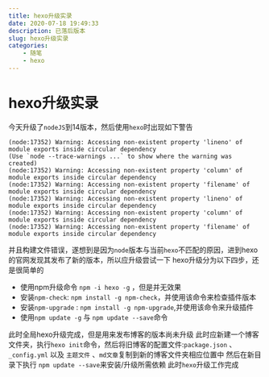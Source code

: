 ```yaml
---
title: hexo升级实录
date: 2020-07-18 19:49:33
description: 已落后版本
slug: hexo升级实录
categories:
    - 随笔
    - hexo
---
```

# hexo升级实录
今天升级了`nodeJS`到14版本，然后使用`hexo`时出现如下警告
```
(node:17352) Warning: Accessing non-existent property 'lineno' of module exports inside circular dependency
(Use `node --trace-warnings ...` to show where the warning was created)
(node:17352) Warning: Accessing non-existent property 'column' of module exports inside circular dependency
(node:17352) Warning: Accessing non-existent property 'filename' of module exports inside circular dependency
(node:17352) Warning: Accessing non-existent property 'lineno' of module exports inside circular dependency
(node:17352) Warning: Accessing non-existent property 'column' of module exports inside circular dependency
(node:17352) Warning: Accessing non-existent property 'filename' of module exports inside circular dependency
```
并且构建文件错误，遂想到是因为`node`版本与当前`hexo`不匹配的原因，进到hexo的官网发现其发布了新的版本，所以应升级尝试一下
hexo升级分为以下四步，还是很简单的
- 使用npm升级命令 `npm -i hexo -g` ，但是并无效果
- 安装`npm-check`: `npm install -g npm-check`，并使用该命令来检查插件版本
- 安装`npm-upgrade` : `npm install -g npm-upgrade`,并使用该命令来升级插件
- 使用`npm update -g` 与 `npm update --save`命令

此时全局hexo升级完成，但是用来发布博客的版本尚未升级
此时应新建一个博客文件夹，执行`hexo init`命令，然后将旧博客的配置文件:`package.json` 、 `_config.yml` 以及 `主题文件` 、`md文章`复制到新的博客文件夹相应位置中
然后在新目录下执行 `npm update --save`来安装/升级所需依赖
此时`hexo`升级工作完成
